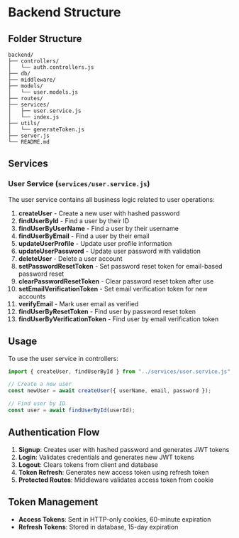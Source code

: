 # Backend Structure

## Folder Structure

```
backend/
├── controllers/
│   └── auth.controllers.js
├── db/
├── middleware/
├── models/
│   └── user.models.js
├── routes/
├── services/
│   ├── user.service.js
│   └── index.js
├── utils/
│   └── generateToken.js
├── server.js
└── README.md
```

## Services

### User Service (`services/user.service.js`)

The user service contains all business logic related to user operations:

1. **createUser** - Create a new user with hashed password
2. **findUserById** - Find a user by their ID
3. **findUserByUserName** - Find a user by their username
4. **findUserByEmail** - Find a user by their email
5. **updateUserProfile** - Update user profile information
6. **updateUserPassword** - Update user password with validation
7. **deleteUser** - Delete a user account
8. **setPasswordResetToken** - Set password reset token for email-based password reset
9. **clearPasswordResetToken** - Clear password reset token after use
10. **setEmailVerificationToken** - Set email verification token for new accounts
11. **verifyEmail** - Mark user email as verified
12. **findUserByResetToken** - Find user by password reset token
13. **findUserByVerificationToken** - Find user by email verification token

## Usage

To use the user service in controllers:

```javascript
import { createUser, findUserById } from "../services/user.service.js";

// Create a new user
const newUser = await createUser({ userName, email, password });

// Find user by ID
const user = await findUserById(userId);
```

## Authentication Flow

1. **Signup**: Creates user with hashed password and generates JWT tokens
2. **Login**: Validates credentials and generates new JWT tokens
3. **Logout**: Clears tokens from client and database
4. **Token Refresh**: Generates new access token using refresh token
5. **Protected Routes**: Middleware validates access token from cookie

## Token Management

- **Access Tokens**: Sent in HTTP-only cookies, 60-minute expiration
- **Refresh Tokens**: Stored in database, 15-day expiration